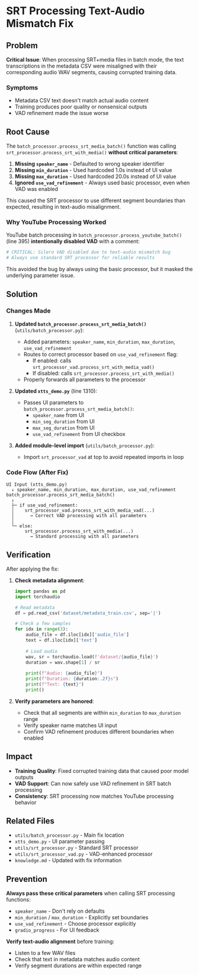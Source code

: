 # SRT Processing Text-Audio Mismatch Fix

## Problem

**Critical Issue**: When processing SRT+media files in batch mode, the text transcriptions in the metadata CSV were misaligned with their corresponding audio WAV segments, causing corrupted training data.

### Symptoms
- Metadata CSV text doesn't match actual audio content
- Training produces poor quality or nonsensical outputs
- VAD refinement made the issue worse

## Root Cause

The `batch_processor.process_srt_media_batch()` function was calling `srt_processor.process_srt_with_media()` **without critical parameters**:

1. **Missing `speaker_name`** - Defaulted to wrong speaker identifier
2. **Missing `min_duration`** - Used hardcoded 1.0s instead of UI value
3. **Missing `max_duration`** - Used hardcoded 20.0s instead of UI value  
4. **Ignored `use_vad_refinement`** - Always used basic processor, even when VAD was enabled

This caused the SRT processor to use different segment boundaries than expected, resulting in text-audio misalignment.

### Why YouTube Processing Worked

YouTube batch processing in `batch_processor.process_youtube_batch()` (line 395) **intentionally disabled VAD** with a comment:

```python
# CRITICAL: Silero VAD disabled due to text-audio mismatch bug
# Always use standard SRT processor for reliable results
```

This avoided the bug by always using the basic processor, but it masked the underlying parameter issue.

## Solution

### Changes Made

1. **Updated `batch_processor.process_srt_media_batch()`** (`utils/batch_processor.py`):
   - Added parameters: `speaker_name`, `min_duration`, `max_duration`, `use_vad_refinement`
   - Routes to correct processor based on `use_vad_refinement` flag:
     - If enabled: calls `srt_processor_vad.process_srt_with_media_vad()`
     - If disabled: calls `srt_processor.process_srt_with_media()`
   - Properly forwards all parameters to the processor

2. **Updated `xtts_demo.py`** (line 1310):
   - Passes UI parameters to `batch_processor.process_srt_media_batch()`:
     - `speaker_name` from UI
     - `min_seg_duration` from UI
     - `max_seg_duration` from UI
     - `use_vad_refinement` from UI checkbox

3. **Added module-level import** (`utils/batch_processor.py`):
   - Import `srt_processor_vad` at top to avoid repeated imports in loop

### Code Flow (After Fix)

```
UI Input (xtts_demo.py)
  ↓ speaker_name, min_duration, max_duration, use_vad_refinement
batch_processor.process_srt_media_batch()
  ↓
  ├─ if use_vad_refinement:
  │    srt_processor_vad.process_srt_with_media_vad(...)
  │      → Correct VAD processing with all parameters
  │
  └─ else:
       srt_processor.process_srt_with_media(...)
         → Standard processing with all parameters
```

## Verification

After applying the fix:

1. **Check metadata alignment**:
   ```python
   import pandas as pd
   import torchaudio
   
   # Read metadata
   df = pd.read_csv('dataset/metadata_train.csv', sep='|')
   
   # Check a few samples
   for idx in range(3):
       audio_file = df.iloc[idx]['audio_file']
       text = df.iloc[idx]['text']
       
       # Load audio
       wav, sr = torchaudio.load(f'dataset/{audio_file}')
       duration = wav.shape[1] / sr
       
       print(f"Audio: {audio_file}")
       print(f"Duration: {duration:.2f}s")
       print(f"Text: {text}")
       print()
   ```

2. **Verify parameters are honored**:
   - Check that all segments are within `min_duration` to `max_duration` range
   - Verify speaker name matches UI input
   - Confirm VAD refinement produces different boundaries when enabled

## Impact

- **Training Quality**: Fixed corrupted training data that caused poor model outputs
- **VAD Support**: Can now safely use VAD refinement in SRT batch processing
- **Consistency**: SRT processing now matches YouTube processing behavior

## Related Files

- `utils/batch_processor.py` - Main fix location
- `xtts_demo.py` - UI parameter passing
- `utils/srt_processor.py` - Standard SRT processor
- `utils/srt_processor_vad.py` - VAD-enhanced processor
- `knowledge.md` - Updated with fix information

## Prevention

**Always pass these critical parameters** when calling SRT processing functions:
- `speaker_name` - Don't rely on defaults
- `min_duration` / `max_duration` - Explicitly set boundaries
- `use_vad_refinement` - Choose processor explicitly
- `gradio_progress` - For UI feedback

**Verify text-audio alignment** before training:
- Listen to a few WAV files
- Check that text in metadata matches audio content
- Verify segment durations are within expected range

